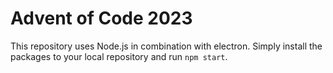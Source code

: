 # Advent of Code 2023
This repository uses Node.js in combination with electron. Simply install the packages to your local repository and run `npm start`.